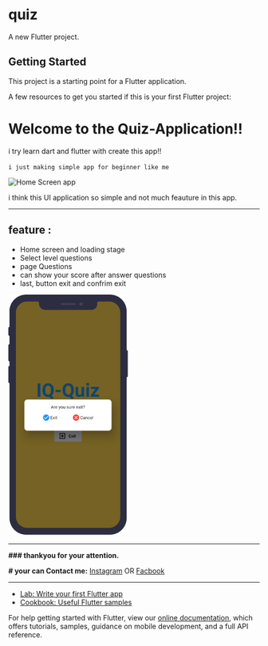 # quiz

A new Flutter project.

## Getting Started

This project is a starting point for a Flutter application.

A few resources to get you started if this is your first Flutter project:


# **Welcome to the Quiz-Application!!**

i try learn dart and flutter with create this app!!


`i just making simple app for beginner like me `


![Home Screen app](https://github.com/mahendra022/Quiz-Application/blob/master/mockup/Web%201920%20%E2%80%93%201.png)

i think this UI application so simple and not much feauture in this app.

-------

## feature :
* Home screen and loading stage
* Select level questions
* page Questions
* can show your score after answer questions
* last, button exit and confrim exit

![Confrim exit](https://github.com/mahendra022/Quiz-Application/blob/master/mockup/Group%201.png)

-----

**### thankyou for your attention.**

**# your can Contact me:**
[Instagram](https://www.instagram.com/mahe.nddra/)  OR
[Facbook](https://www.facebook.com/mahe.ndra.503645/)

--------------

- [Lab: Write your first Flutter app](https://flutter.dev/docs/get-started/codelab)
- [Cookbook: Useful Flutter samples](https://flutter.dev/docs/cookbook)

For help getting started with Flutter, view our
[online documentation](https://flutter.dev/docs), which offers tutorials,
samples, guidance on mobile development, and a full API reference.
